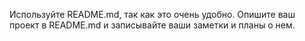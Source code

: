 Используйте README.md, так как это очень удобно.
Опишите ваш проект в README.md и записывайте ваши заметки и планы о нем.